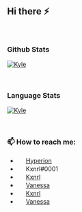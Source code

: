 ## Hi there ⚡

  <br/>
  
### Github Stats
[![Kyle](https://github-readme-stats.vercel.app/api?username=Kxnrl&show_icons=true&count_private=true&theme=tokyonight&include_all_commits=true&hide=issues,stars)](https://github.com/Kxnrl)
  
<br/>
  
### Language Stats
[![Kyle](https://github-readme-stats.vercel.app/api/top-langs?username=Kxnrl&hide=c%2B%2B&theme=tokyonight&layout=compact)](https://github.com/Kxnrl)
  
  <br/>

### 📫 How to reach me: 
  * <img src="https://www.kxnrl.com/assets/images/LiliaQ.png" width="16" height="16" /> [Hyperion](https://www.kxnrl.com)
  * <img src="https://discord.com/assets/07dca80a102d4149e9736d4b162cff6f.ico" width="16" height="16" /> Kxnrl#0001
  * <img src="https://telegram.org/favicon.ico" width="16" height="16" /> [Kxnrl](https://t.me/Kxnrl)
  * <img src="https://steamcommunity.com/favicon.ico" width="16" height="16" /> [Vanessa](https://www.kxnrl.com)
  * <img src="https://weibo.com/favicon.ico" width="16" height="16" /> [Kxnrl](https://weibo.com/217167)
  * <img src="https://im.qq.com/favicon.ico" width="16" height="16" /> [Vanessa](https://wpa.qq.com/msgrd?v=3&uin=673321480&site=qq&menu=yes)
  
  